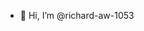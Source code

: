 - 👋 Hi, I’m @richard-aw-1053

<!---
richard-aw-1053/richard-aw-1053 is a ✨ special ✨ repository because its `README.md` (this file) appears on your GitHub profile.
You can click the Preview link to take a look at your changes.
--->
